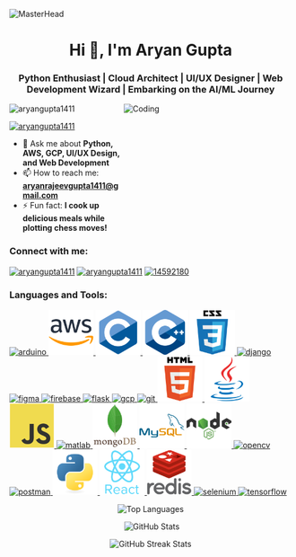 <!-- Header Section -->
![MasterHead](https://user-images.githubusercontent.com/74038190/225813708-98b745f2-7d22-48cf-9150-083f1b00d6c9.gif)

<!-- Introduction Section -->
<h1 align="center">Hi 👋, I'm Aryan Gupta</h1>
<h3 align="center">Python Enthusiast | Cloud Architect | UI/UX Designer | Web Development Wizard | Embarking on the AI/ML Journey</h3>

<!-- Coding GIF -->
<!--<img align="right" alt="Coding" width="400" src="https://cdn.dribbble.com/users/1708816/screenshots/15637256/media/f9826f0af8a49462f048262a8502035b.gif">-->
<img align="right" alt="Coding" width="300" height="200" src="https://i.pinimg.com/originals/eb/50/87/eb50875a68b04b0480fa929af2c7547c.gif">


<!-- Profile Views -->
<p align="left"> <img src="https://komarev.com/ghpvc/?username=aryangupta1411&label=Profile%20views&color=0e75b6&style=flat" alt="aryangupta1411" /> </p>

<!-- Social Media Badges -->
<p align="left"> 
  <a href="https://twitter.com/aryangupta1411" target="blank"><img src="https://img.shields.io/twitter/follow/aryangupta1411?logo=twitter&style=for-the-badge" alt="aryangupta1411" /></a> 
</p>


<!-- About Me Section -->
- 💬 Ask me about **Python, AWS, GCP, UI/UX Design, and Web Development**
- 📫 How to reach me: **aryanrajeevgupta1411@gmail.com**
- ⚡ Fun fact: **I cook up delicious meals while plotting chess moves!**

<!-- Connect with Me Section -->
<h3 align="left">Connect with me:</h3>
<p align="left">
  <a href="https://twitter.com/aryangupta1411" target="blank"><img align="center" src="https://raw.githubusercontent.com/rahuldkjain/github-profile-readme-generator/master/src/images/icons/Social/twitter.svg" alt="aryangupta1411" height="60" width="80" /></a>
  <a href="https://linkedin.com/in/aryangupta1411" target="blank"><img align="center" src="https://raw.githubusercontent.com/rahuldkjain/github-profile-readme-generator/master/src/images/icons/Social/linked-in-alt.svg" alt="aryangupta1411" height="60" width="80" /></a>
  <a href="https://stackoverflow.com/users/14592180" target="blank"><img align="center" src="https://raw.githubusercontent.com/rahuldkjain/github-profile-readme-generator/master/src/images/icons/Social/stack-overflow.svg" alt="14592180" height="60" width="80" /></a>
</p>

<!-- Skills and Tools Section -->
<h3 align="left">Languages and Tools:</h3>
<p align="left"> 
  <a href="https://www.arduino.cc/" target="_blank" rel="noreferrer">
    <img src="https://cdn.worldvectorlogo.com/logos/arduino-1.svg" alt="arduino" width="80" height="80"/>
  </a> 
  <a href="https://aws.amazon.com" target="_blank" rel="noreferrer">
    <img src="https://raw.githubusercontent.com/devicons/devicon/master/icons/amazonwebservices/amazonwebservices-original-wordmark.svg" alt="aws" width="80" height="80"/>
  </a> 
  <a href="https://www.cprogramming.com/" target="_blank" rel="noreferrer">
    <img src="https://raw.githubusercontent.com/devicons/devicon/master/icons/c/c-original.svg" alt="c" width="80" height="80"/>
  </a> 
  <a href="https://www.w3schools.com/cpp/" target="_blank" rel="noreferrer">
    <img src="https://raw.githubusercontent.com/devicons/devicon/master/icons/cplusplus/cplusplus-original.svg" alt="cplusplus" width="80" height="80"/>
  </a> 
  <a href="https://www.w3schools.com/css/" target="_blank" rel="noreferrer">
    <img src="https://raw.githubusercontent.com/devicons/devicon/master/icons/css3/css3-original-wordmark.svg" alt="css3" width="80" height="80"/>
  </a> 
  <a href="https://www.djangoproject.com/" target="_blank" rel="noreferrer">
    <img src="https://cdn.worldvectorlogo.com/logos/django.svg" alt="django" width="80" height="80"/>
  </a> 
  <a href="https://www.figma.com/" target="_blank" rel="noreferrer">
    <img src="https://www.vectorlogo.zone/logos/figma/figma-icon.svg" alt="figma" width="80" height="80"/>
  </a> 
  <a href="https://firebase.google.com/" target="_blank" rel="noreferrer">
    <img src="https://www.vectorlogo.zone/logos/firebase/firebase-icon.svg" alt="firebase" width="80" height="80"/>
  </a> 
  <a href="https://flask.palletsprojects.com/" target="_blank" rel="noreferrer">
    <img src="https://www.vectorlogo.zone/logos/pocoo_flask/pocoo_flask-icon.svg" alt="flask" width="80" height="80"/>
  </a> 
  <a href="https://cloud.google.com" target="_blank" rel="noreferrer">
    <img src="https://www.vectorlogo.zone/logos/google_cloud/google_cloud-icon.svg" alt="gcp" width="80" height="80"/>
  </a> 
  <a href="https://git-scm.com/" target="_blank" rel="noreferrer">
    <img src="https://www.vectorlogo.zone/logos/git-scm/git-scm-icon.svg" alt="git" width="80" height="80"/>
  </a> 
  <a href="https://www.w3.org/html/" target="_blank" rel="noreferrer">
    <img src="https://raw.githubusercontent.com/devicons/devicon/master/icons/html5/html5-original-wordmark.svg" alt="html5" width="80" height="80"/>
  </a> 
  <a href="https://www.java.com" target="_blank" rel="noreferrer">
    <img src="https://raw.githubusercontent.com/devicons/devicon/master/icons/java/java-original.svg" alt="java" width="80" height="80"/>
  </a> 
  <a href="https://developer.mozilla.org/en-US/docs/Web/JavaScript" target="_blank" rel="noreferrer">
    <img src="https://raw.githubusercontent.com/devicons/devicon/master/icons/javascript/javascript-original.svg" alt="javascript" width="80" height="80"/>
  </a> 
  <a href="https://www.mathworks.com/" target="_blank" rel="noreferrer">
    <img src="https://upload.wikimedia.org/wikipedia/commons/2/21/Matlab_Logo.png" alt="matlab" width="80" height="80"/>
  </a> 
  <a href="https://www.mongodb.com/" target="_blank" rel="noreferrer">
    <img src="https://raw.githubusercontent.com/devicons/devicon/master/icons/mongodb/mongodb-original-wordmark.svg" alt="mongodb" width="80" height="80"/>
  </a> 
  <a href="https://www.mysql.com/" target="_blank" rel="noreferrer">
    <img src="https://raw.githubusercontent.com/devicons/devicon/master/icons/mysql/mysql-original-wordmark.svg" alt="mysql" width="80" height="80"/>
  </a> 
  <a href="https://nodejs.org" target="_blank" rel="noreferrer">
    <img src="https://raw.githubusercontent.com/devicons/devicon/master/icons/nodejs/nodejs-original-wordmark.svg" alt="nodejs" width="80" height="80"/>
  </a> 
  <a href="https://opencv.org/" target="_blank" rel="noreferrer">
    <img src="https://www.vectorlogo.zone/logos/opencv/opencv-icon.svg" alt="opencv" width="80" height="80"/>
  </a> 
  <a href="https://postman.com" target="_blank" rel="noreferrer">
    <img src="https://www.vectorlogo.zone/logos/getpostman/getpostman-icon.svg" alt="postman" width="80" height="80"/>
  </a> 
  <a href="https://www.python.org" target="_blank" rel="noreferrer">
    <img src="https://raw.githubusercontent.com/devicons/devicon/master/icons/python/python-original.svg" alt="python" width="80" height="80"/>
  </a> 
  <a href="https://reactjs.org/" target="_blank" rel="noreferrer">
    <img src="https://raw.githubusercontent.com/devicons/devicon/master/icons/react/react-original-wordmark.svg" alt="react" width="80" height="80"/>
  </a> 
  <a href="https://redis.io" target="_blank" rel="noreferrer">
    <img src="https://raw.githubusercontent.com/devicons/devicon/master/icons/redis/redis-original-wordmark.svg" alt="redis" width="80" height="80"/>
  </a> 
  <a href="https://www.selenium.dev" target="_blank" rel="noreferrer">
    <img src="https://raw.githubusercontent.com/detain/svg-logos/780f25886640cef088af994181646db2f6b1a3f8/svg/selenium-logo.svg" alt="selenium" width="80" height="80"/>
  </a> 
  <a href="https://www.tensorflow.org" target="_blank" rel="noreferrer">
    <img src="https://www.vectorlogo.zone/logos/tensorflow/tensorflow-icon.svg" alt="tensorflow" width="80" height="80"/>
  </a> 
</p>

<!-- GitHub Stats Section -->
<div align="center">

  <!-- Top Languages Card -->
  <p><img src="https://github-readme-stats.vercel.app/api/top-langs?username=aryangupta1411&show_icons=true&locale=en&layout=compact&theme=dark" alt="Top Languages" /></p>

  <!-- GitHub Stats Card -->
  <p>&nbsp;<img src="https://github-readme-stats.vercel.app/api?username=aryangupta1411&show_icons=true&locale=en&theme=dark" alt="GitHub Stats" /></p>

  <!-- GitHub Streak Stats Card -->
  <p><img src="https://github-readme-streak-stats.herokuapp.com/?user=aryangupta1411&theme=dark" alt="GitHub Streak Stats" /></p>

</div>


